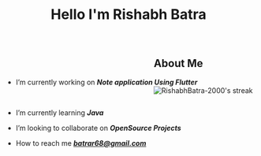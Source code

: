 

<h1 align="center">Hello I'm Rishabh Batra</h1>
<h3 align="center"></h3>
<br/>


## &nbsp;&nbsp;&nbsp; &nbsp;&nbsp;&nbsp; &nbsp;&nbsp;&nbsp; &nbsp;&nbsp;&nbsp; &nbsp;&nbsp;&nbsp; &nbsp;&nbsp;&nbsp; &nbsp;&nbsp;&nbsp;&nbsp;&nbsp;&nbsp; &nbsp;&nbsp;&nbsp; &nbsp;&nbsp;&nbsp; &nbsp;&nbsp;&nbsp; &nbsp;&nbsp;&nbsp; &nbsp;&nbsp;&nbsp; &nbsp;&nbsp;&nbsp;&nbsp;&nbsp; &nbsp;&nbsp;&nbsp; About Me

-  I’m currently working on ***Note application Using Flutter***
<a href="https://github.com/RishabhBatra-2000/github-readme-streak-stats"> <img align ="right" alt="RishabhBatra-2000's streak" src="https://github-readme-streak-stats.herokuapp.com/?user=RishabhBatra-2000&theme=vue-dark&hide_border=true&stroke=0000"/> </a>

<br/>

-  I’m currently learning ***Java***

-  I’m looking to collaborate on ***OpenSource Projects***

-  How to reach me ***batrar68@gmail.com***
<br/>

<center>
